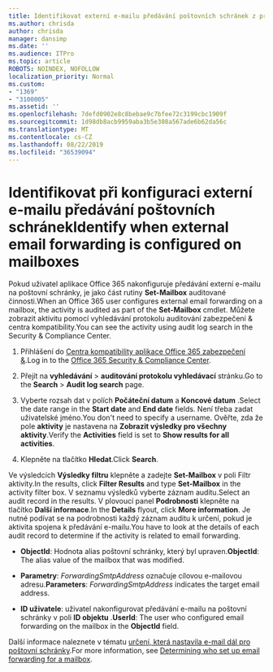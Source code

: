 ```yaml
---
title: Identifikovat externí e-mailu předávání poštovních schránek z protokolů auditování
ms.author: chrisda
author: chrisda
manager: dansimp
ms.date: ''
ms.audience: ITPro
ms.topic: article
ROBOTS: NOINDEX, NOFOLLOW
localization_priority: Normal
ms.custom:
- "1369"
- "3100005"
ms.assetid: ''
ms.openlocfilehash: 7defd0902e8c8bebae9c7bfee72c3199cbc1909f
ms.sourcegitcommit: 1d98db8acb9959aba3b5e308a567ade6b62da56c
ms.translationtype: MT
ms.contentlocale: cs-CZ
ms.lasthandoff: 08/22/2019
ms.locfileid: "36539094"
---
```

# <a name="identify-when-external-email-forwarding-is-configured-on-mailboxes"></a><span data-ttu-id="a0fad-102">Identifikovat při konfiguraci externí e-mailu předávání poštovních schránek</span><span class="sxs-lookup"><span data-stu-id="a0fad-102">Identify when external email forwarding is configured on mailboxes</span></span>

<span data-ttu-id="a0fad-103">Pokud uživatel aplikace Office 365 nakonfiguruje předávání externí e-mailu na poštovní schránky, je jako část rutiny **Set-Mailbox** auditované činnosti.</span><span class="sxs-lookup"><span data-stu-id="a0fad-103">When an Office 365  user configures external email forwarding on a mailbox, the activity is audited as part of the **Set-Mailbox** cmdlet.</span></span> <span data-ttu-id="a0fad-104">Můžete zobrazit aktivitu pomocí vyhledávání protokolu auditování zabezpečení & centra kompatibility.</span><span class="sxs-lookup"><span data-stu-id="a0fad-104">You can see the activity using audit log search in the Security & Compliance Center.</span></span>

1. <span data-ttu-id="a0fad-105">Přihlášení do [Centra kompatibility aplikace Office 365 zabezpečení &](https://protection.office.com/).</span><span class="sxs-lookup"><span data-stu-id="a0fad-105">Log in to the [Office 365 Security & Compliance Center](https://protection.office.com/).</span></span>

2. <span data-ttu-id="a0fad-106">Přejít na **vyhledávání** > **auditování protokolu vyhledávací** stránku.</span><span class="sxs-lookup"><span data-stu-id="a0fad-106">Go to the **Search** > **Audit log search** page.</span></span>

3. <span data-ttu-id="a0fad-107">Vyberte rozsah dat v polích **Počáteční datum** a **Koncové datum** .</span><span class="sxs-lookup"><span data-stu-id="a0fad-107">Select the date range in the **Start date** and **End date** fields.</span></span> <span data-ttu-id="a0fad-108">Není třeba zadat uživatelské jméno.</span><span class="sxs-lookup"><span data-stu-id="a0fad-108">You don't need to specify a username.</span></span> <span data-ttu-id="a0fad-109">Ověřte, zda že pole **aktivity** je nastavena na **Zobrazit výsledky pro všechny aktivity**.</span><span class="sxs-lookup"><span data-stu-id="a0fad-109">Verify the **Activities** field is set to **Show results for all activities**.</span></span>

4. <span data-ttu-id="a0fad-110">Klepněte na tlačítko **Hledat**.</span><span class="sxs-lookup"><span data-stu-id="a0fad-110">Click **Search**.</span></span>

<span data-ttu-id="a0fad-111">Ve výsledcích **Výsledky filtru** klepněte a zadejte **Set-Mailbox** v poli Filtr aktivity.</span><span class="sxs-lookup"><span data-stu-id="a0fad-111">In the results, click **Filter Results** and type **Set-Mailbox** in the activity filter box.</span></span> <span data-ttu-id="a0fad-112">V seznamu výsledků vyberte záznam auditu.</span><span class="sxs-lookup"><span data-stu-id="a0fad-112">Select an audit record in the results.</span></span> <span data-ttu-id="a0fad-113">V plovoucí panel **Podrobnosti** klepněte na tlačítko **Další informace**.</span><span class="sxs-lookup"><span data-stu-id="a0fad-113">In the **Details** flyout, click **More information**.</span></span> <span data-ttu-id="a0fad-114">Je nutné podívat se na podrobnosti každý záznam auditu k určení, pokud je aktivita spojena k předávání e-mailu.</span><span class="sxs-lookup"><span data-stu-id="a0fad-114">You have to look at the details of each audit record to determine if the activity is related to email forwarding.</span></span>

- <span data-ttu-id="a0fad-115">**ObjectId**: Hodnota alias poštovní schránky, který byl upraven.</span><span class="sxs-lookup"><span data-stu-id="a0fad-115">**ObjectId**: The alias value of the mailbox that was modified.</span></span>

- <span data-ttu-id="a0fad-116">**Parametry**: _ForwardingSmtpAddress_ označuje cílovou e-mailovou adresu.</span><span class="sxs-lookup"><span data-stu-id="a0fad-116">**Parameters**: _ForwardingSmtpAddress_ indicates the target email address.</span></span>

- <span data-ttu-id="a0fad-117">**ID uživatele**: uživatel nakonfigurovat předávání e-mailu na poštovní schránky v poli **ID objektu** .</span><span class="sxs-lookup"><span data-stu-id="a0fad-117">**UserId**: The user who configured email forwarding on the mailbox in the **ObjectId** field.</span></span>

<span data-ttu-id="a0fad-118">Další informace naleznete v tématu [určení, která nastavila e-mail dál pro poštovní schránky](https://docs.microsoft.com/office365/securitycompliance/auditing-troubleshooting-scenarios#determining-who-set-up-email-forwarding-for-a-mailbox).</span><span class="sxs-lookup"><span data-stu-id="a0fad-118">For more information, see [Determining who set up email forwarding for a mailbox](https://docs.microsoft.com/office365/securitycompliance/auditing-troubleshooting-scenarios#determining-who-set-up-email-forwarding-for-a-mailbox).</span></span>

